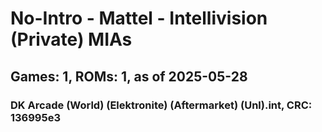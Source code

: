 # No-Intro - Mattel - Intellivision (Private) MIAs
## Games: 1, ROMs: 1, as of 2025-05-28

### DK Arcade (World) (Elektronite) (Aftermarket) (Unl).int, CRC: 136995e3
